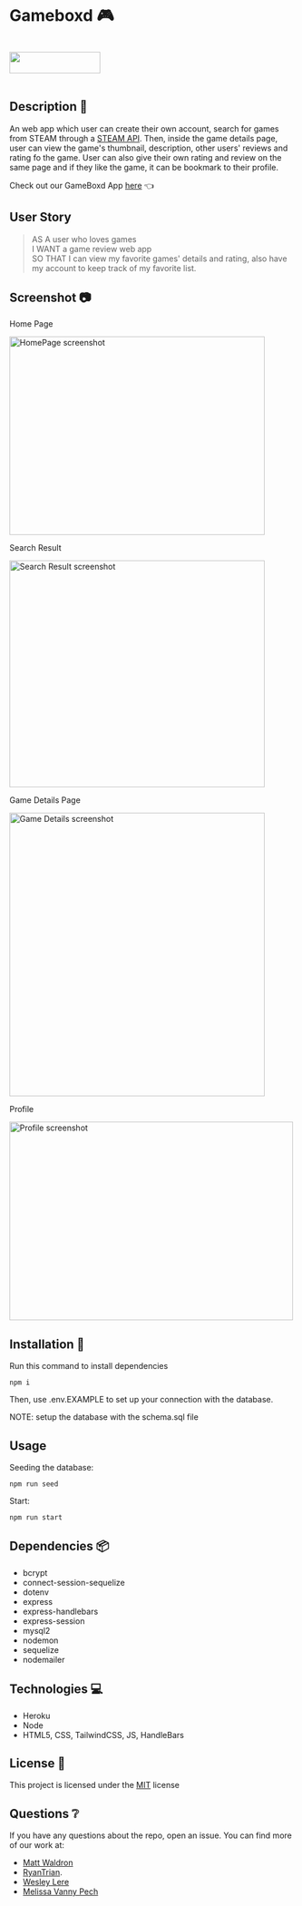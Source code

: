 # Gameboxd 🎮
<br>
<img width=160, height=38 src="https://img.shields.io/badge/license-MIT-important">
<br>
<br>

## Description 📃

An web app which user can create their own account, search for games from STEAM through a [STEAM API](https://rapidapi.com/psimavel/api/steam2). Then, inside the game details page, user can view the game's thumbnail, description, other users' reviews and rating fo the game. User can also give their own rating and review on the same page and if they like the game, it can be bookmark to their profile.

Check out our GameBoxd App [here](https://gamebox.herokuapp.com/) 👈

## User Story

> AS A user who loves games  
> I WANT a game review web app  
> SO THAT I can view my favorite games' details and rating, also have my account to keep track of my favorite list.

## Screenshot 📷

Home Page

<img width=450, height=350 src="https://user-images.githubusercontent.com/82792300/207671367-5b06cb43-3ec8-4a8d-a886-7b0d7aca6688.png" alt='HomePage screenshot'>

Search Result

<img width=450, height=400 src="https://user-images.githubusercontent.com/82792300/207756235-2714b890-8367-4aec-8839-1c6ccac67087.png" alt='Search Result screenshot'>

Game Details Page

<img width=450, height=500 src="https://user-images.githubusercontent.com/82792300/207756222-05a3f201-dc08-40c8-9ca8-f494fe3bca68.png" alt='Game Details screenshot'>

Profile

<img width=500, height=350 src="https://user-images.githubusercontent.com/82792300/207756219-b01dab8e-4768-41e4-bfac-2d889ff05863.png" alt='Profile screenshot'>

## Installation 🔧

Run this command to install dependencies
```console
npm i
```
Then, use .env.EXAMPLE to set up your connection with the database.

NOTE: setup the database with the schema.sql file
## Usage 
Seeding the database:

```console
npm run seed
```
Start:

```console
npm run start
```

## Dependencies 📦

* bcrypt
* connect-session-sequelize
* dotenv
* express
* express-handlebars
* express-session
* mysql2
* nodemon
* sequelize
* nodemailer

## Technologies 💻

* Heroku
* Node
* HTML5, CSS, TailwindCSS, JS, HandleBars

## License 🔑

This project is licensed under the [MIT](LICENSE) license

## Questions ❔

If you have any questions about the repo, open an issue. 
You can find more of our work at: 
- [Matt Waldron](https://github.com/mrartrager)
- [RyanTrian](https://github.com/RyanTrian).
- [Wesley Lere](https://github.com/WesleyLere)
- [Melissa Vanny Pech](https://github.com/PechMV)